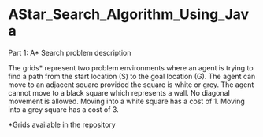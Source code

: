 # AStar_Search_Algorithm_Using_Java

Part 1: A* Search problem description

The grids* represent two problem environments where an agent is trying to find a path from the start
location (S) to the goal location (G). The agent can move to an adjacent square provided the square is white or 
grey. The agent cannot move to a black square which represents a wall. No diagonal movement is allowed. Moving 
into a white square has a cost of 1. Moving into a grey square has a cost of 3.


*Grids available in the repository
